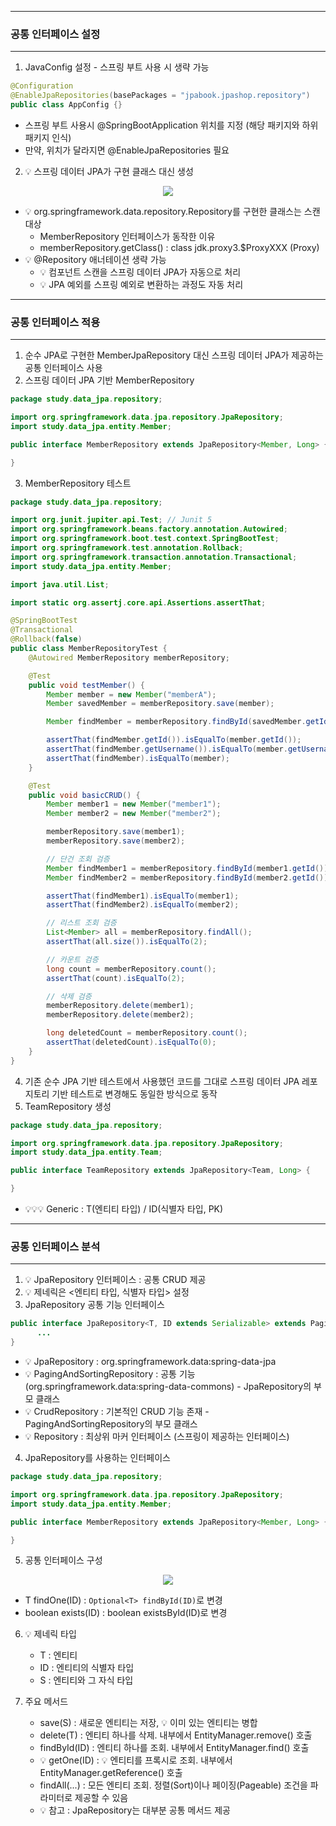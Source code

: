 -----
### 공통 인터페이스 설정
-----
1. JavaConfig 설정 - 스프링 부트 사용 시 생략 가능
```java
@Configuration
@EnableJpaRepositories(basePackages = "jpabook.jpashop.repository")
public class AppConfig {}
```
  - 스프링 부트 사용시 @SpringBootApplication 위치를 지정 (해당 패키지와 하위 패키지 인식)
  - 만약, 위치가 달라지면 @EnableJpaRepositories 필요

2. 💡 스프링 데이터 JPA가 구현 클래스 대신 생성
<div align="center">
<img src="https://github.com/user-attachments/assets/ef5f51bc-118d-4b9c-8922-fd7667ad243c">
</div>

  - 💡 org.springframework.data.repository.Repository를 구현한 클래스는 스캔 대상
    + MemberRepository 인터페이스가 동작한 이유
    + memberRepository.getClass() : class jdk.proxy3.$ProxyXXX (Proxy)
  - 💡 @Repository 애너테이션 생략 가능
    + 💡 컴포넌트 스캔을 스프링 데이터 JPA가 자동으로 처리
    + 💡 JPA 예외를 스프링 예외로 변환하는 과정도 자동 처리

-----
### 공통 인터페이스 적용
-----
1. 순수 JPA로 구현한 MemberJpaRepository 대신 스프링 데이터 JPA가 제공하는 공통 인터페이스 사용
2. 스프링 데이터 JPA 기반 MemberRepository
```java
package study.data_jpa.repository;

import org.springframework.data.jpa.repository.JpaRepository;
import study.data_jpa.entity.Member;

public interface MemberRepository extends JpaRepository<Member, Long> {

}
```

3. MemberRepository 테스트
```java
package study.data_jpa.repository;

import org.junit.jupiter.api.Test; // Junit 5
import org.springframework.beans.factory.annotation.Autowired;
import org.springframework.boot.test.context.SpringBootTest;
import org.springframework.test.annotation.Rollback;
import org.springframework.transaction.annotation.Transactional;
import study.data_jpa.entity.Member;

import java.util.List;

import static org.assertj.core.api.Assertions.assertThat;

@SpringBootTest
@Transactional
@Rollback(false)
public class MemberRepositoryTest {
    @Autowired MemberRepository memberRepository;

    @Test
    public void testMember() {
        Member member = new Member("memberA");
        Member savedMember = memberRepository.save(member);

        Member findMember = memberRepository.findById(savedMember.getId()).get();

        assertThat(findMember.getId()).isEqualTo(member.getId());
        assertThat(findMember.getUsername()).isEqualTo(member.getUsername());
        assertThat(findMember).isEqualTo(member);
    }

    @Test
    public void basicCRUD() {
        Member member1 = new Member("member1");
        Member member2 = new Member("member2");

        memberRepository.save(member1);
        memberRepository.save(member2);

        // 단건 조회 검증
        Member findMember1 = memberRepository.findById(member1.getId()).get();
        Member findMember2 = memberRepository.findById(member2.getId()).get();

        assertThat(findMember1).isEqualTo(member1);
        assertThat(findMember2).isEqualTo(member2);

        // 리스트 조회 검증
        List<Member> all = memberRepository.findAll();
        assertThat(all.size()).isEqualTo(2);

        // 카운트 검증
        long count = memberRepository.count();
        assertThat(count).isEqualTo(2);

        // 삭제 검증
        memberRepository.delete(member1);
        memberRepository.delete(member2);

        long deletedCount = memberRepository.count();
        assertThat(deletedCount).isEqualTo(0);
    }
}
```

4. 기존 순수 JPA 기반 테스트에서 사용했던 코드를 그대로 스프링 데이터 JPA 레포지토리 기반 테스트로 변경해도 동일한 방식으로 동작
5. TeamRepository 생성
```java
package study.data_jpa.repository;

import org.springframework.data.jpa.repository.JpaRepository;
import study.data_jpa.entity.Team;

public interface TeamRepository extends JpaRepository<Team, Long> {

}
```
  - 💡💡💡 Generic : T(엔티티 타입) / ID(식별자 타입, PK)

-----
### 공통 인터페이스 분석
-----
1. 💡 JpaRepository 인터페이스 : 공통 CRUD 제공
2. 💡 제네릭은 <엔티티 타입, 식별자 타입> 설정
3. JpaRepository 공통 기능 인터페이스
```java
public interface JpaRepository<T, ID extends Serializable> extends PagingAndSortingRepository<T, ID> {
      ...
}
```
  - 💡 JpaRepository : org.springframework.data:spring-data-jpa
  - 💡 PagingAndSortingRepository : 공통 기능 (org.springframework.data:spring-data-commons) - JpaRepository의 부모 클래스
  - 💡 CrudRepository : 기본적인 CRUD 기능 존재 - PagingAndSortingRepository의 부모 클래스
  - 💡 Repository : 최상위 마커 인터페이스 (스프링이 제공하는 인터페이스)

4. JpaRepository를 사용하는 인터페이스
```java
package study.data_jpa.repository;

import org.springframework.data.jpa.repository.JpaRepository;
import study.data_jpa.entity.Member;

public interface MemberRepository extends JpaRepository<Member, Long> {

}
```

5. 공통 인터페이스 구성
<div align="center">
<img src="https://github.com/user-attachments/assets/c94f9f2c-2f58-4cba-bf73-da3aeee94673">
</div>

  - T findOne(ID) : ```Optional<T> findById(ID)```로 변경
  - boolean exists(ID) : boolean existsById(ID)로 변경

6. 💡 제네릭 타입
   - T : 엔티티
   - ID : 엔티티의 식별자 타입
   - S : 엔티티와 그 자식 타입

7. 주요 메서드
   - save(S) : 새로운 엔티티는 저장, 💡 이미 있는 엔티티는 병합
   - delete(T) : 엔티티 하나를 삭제. 내부에서 EntityManager.remove() 호출
   - findById(ID) : 엔티티 하나를 조회. 내부에서 EntityManager.find() 호출
   - 💡 getOne(ID) : 💡 엔티티를 프록시로 조회. 내부에서 EntityManager.getReference() 호출
   - findAll(...) : 모든 엔티티 조회. 정렬(Sort)이나 페이징(Pageable) 조건을 파라미터로 제공할 수 있음
   - 💡 참고 : JpaRepository는 대부분 공통 메서드 제공
